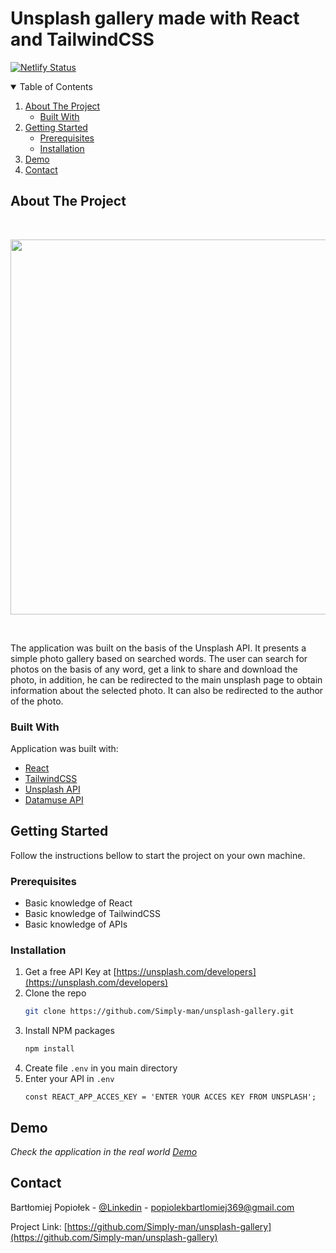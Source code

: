 # Unsplash gallery made with React and TailwindCSS 
[![Netlify Status](https://api.netlify.com/api/v1/badges/f76e5a48-bbb7-40ef-97cc-a6c417371c68/deploy-status)](https://app.netlify.com/sites/unsplash-gall/deploys)

<!-- TABLE OF CONTENTS -->
<details open="open">
  <summary>Table of Contents</summary>
  <ol>
    <li>
      <a href="#about-the-project">About The Project</a>
      <ul>
        <li><a href="#built-with">Built With</a></li>
      </ul>
    </li>
    <li>
      <a href="#getting-started">Getting Started</a>
      <ul>
        <li><a href="#prerequisites">Prerequisites</a></li>
        <li><a href="#installation">Installation</a></li>
      </ul>
    </li>
    <li><a href="#demo">Demo</a></li>
    <li><a href="#contact">Contact</a></li>
  </ol>
</details>

<!-- ABOUT THE PROJECT -->

## About The Project

<br>
<p align="center">
<a href="https://unsplash-gall.netlify.com" target="_blank"> <img src="screenshotFortGithub/unsplashGallery.png" width=600/></a>
</p>
<br>

The application was built on the basis of the Unsplash API. It presents a simple photo gallery based on searched words. The user can search for photos on the basis of any word, get a link to share and download the photo, in addition, he can be redirected to the main unsplash page to obtain information about the selected photo. It can also be redirected to the author of the photo.

### Built With

Application was built with:

-   [React](https://reactjs.org/)
-   [TailwindCSS](https://tailwindcss.com/)
-   [Unsplash API](https://unsplash.com/developers)
-   [Datamuse API](https://www.datamuse.com/api/)

<!-- GETTING STARTED -->

## Getting Started

Follow the instructions bellow to start the project on your own machine.

### Prerequisites

-   Basic knowledge of React
-   Basic knowledge of TailwindCSS
-   Basic knowledge of APIs

### Installation

1. Get a free API Key at [https://unsplash.com/developers](https://unsplash.com/developers)
2. Clone the repo
    ```sh
    git clone https://github.com/Simply-man/unsplash-gallery.git
    ```
3. Install NPM packages
    ```sh
    npm install
    ```
4. Create file `.env` in you main directory
5. Enter your API in `.env`
    ```JS
    const REACT_APP_ACCES_KEY = 'ENTER YOUR ACCES KEY FROM UNSPLASH';
    ```

<!-- USAGE EXAMPLES -->

## Demo

_Check the application in the real world [Demo](https://unsplash-gall.netlify.com)_

<!-- CONTACT -->

## Contact

Bartłomiej Popiołek - [@Linkedin](https://www.linkedin.com/in/bart%C5%82omiej-popio%C5%82ek-6394981b2/) - popiolekbartlomiej369@gmail.com

Project Link: [https://github.com/Simply-man/unsplash-gallery](https://github.com/Simply-man/unsplash-gallery)
